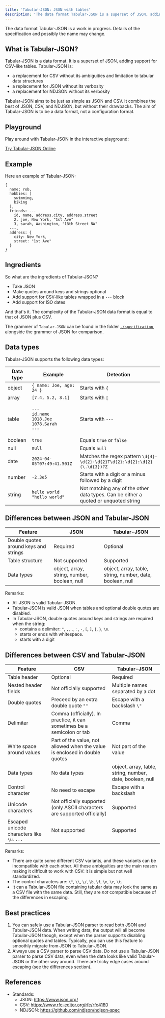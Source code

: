 ```yaml
---
title: 'Tabular-JSON: JSON with tables'
description: 'The data format Tabular-JSON is a superset of JSON, adding support for CSV-like tables'
---
```


<p class="warning">
  The data format Tabular-JSON is a work in progress. Details of the specification and possibly the name may change.
</p>

## What is Tabular-JSON?

Tabular-JSON is a data format. It is a superset of JSON, adding support for CSV-like tables. Tabular-JSON is:

- a replacement for CSV without its ambiguities and limitation to tabular data structures
- a replacement for JSON without its verbosity
- a replacement for NDJSON without its verbosity

Tabular-JSON aims to be just as simple as JSON and CSV. It combines the best of JSON, CSV, and NDJSON, but without their drawbacks. The aim of Tabular-JSON is to be a data format, not a configuration format.

## Playground

Play around with Tabular-JSON in the interactive playground:

<p>
  <a href="/playground" class="action-button">
    Try Tabular-JSON Online
  </a>
</p>

## Example

Here an example of Tabular-JSON:

<pre><code>{
  name: rob,
  hobbies: [
    swimming,
    biking
  ],
  friends: ---
    id, name, address.city, address.street
    2, joe, New York, "1st Ave"
    3, sarah, Washington, "18th Street NW"
  ---,
  address: {
    city: New York,
    street: "1st Ave"
  }
}
</code></pre>

## Ingredients

So what are the ingredients of Tabular-JSON?

- Take JSON
- Make quotes around keys and strings optional
- Add support for CSV-like tables wrapped in a `---` block
- Add support for ISO dates

And that's it. The complexity of the Tabular-JSON data format is equal to that of JSON plus CSV.

The grammer of `Tabular-JSON` can be found in the folder [`./specification`](/specification), alongside the grammer of JSON for comparison.

## Data types

Tabular-JSON supports the following data types:

| Data type | Example                                                                    | Detection                                                                           |
| --------- | -------------------------------------------------------------------------- | ----------------------------------------------------------------------------------- |
| object    | `{ name: Joe, age: 24 }`                                                   | Starts with `{`                                                                     |
| array     | `[7.4, 5.2, 8.1]`                                                          | Starts with `[`                                                                     |
| table     | <pre><code>---<br>id,name<br/>1018,Joe<br/>1078,Sarah<br/>---</code></pre> | Starts with `---`                                                                   |
| boolean   | `true`                                                                     | Equals `true` or `false`                                                            |
| null      | `null`                                                                     | Equals `null`                                                                       |
| date      | `2024-04-05T07:49:41.501Z`                                                 | Matches the regex pattern `\d{4}-\d{2}-\d{2}T\d{2}:\d{2}:\d{2}(\.\d{3})?Z`          |
| number    | `-2.3e5`                                                                   | Starts with a digit or a minus followed by a digit                                  |
| string    | `hello world`<br>`"hello world"`                                           | Not matching any of the other data types. Can be either a quoted or unquoted string |

## Differences between JSON and Tabular-JSON

| Feature                               | JSON                                         | Tabular-JSON                                              |
| ------------------------------------- | -------------------------------------------- | --------------------------------------------------------- |
| Double quotes around keys and strings | Required                                     | Optional                                                  |
| Table structure                       | Not supported                                | Supported                                                 |
| Data types                            | object, array, string, number, boolean, null | object, array, table, string, number, date, boolean, null |

Remarks:

- All JSON is valid Tabular-JSON.
- Tabular-JSON is valid JSON when tables and optional double quotes are disabled.
- In Tabular-JSON, double quotes around keys and strings are required when the string:
  - contains a delimiter: `"`, `,`, `.`, `:`, `-`, `[`, `]`, `{`, `}`, `\n`.
  - starts or ends with whitespace.
  - starts with a digit

## Differences between CSV and Tabular-JSON

| Feature                                  | CSV                                                                        | Tabular-JSON                                              |
| ---------------------------------------- | -------------------------------------------------------------------------- | --------------------------------------------------------- |
| Table header                             | Optional                                                                   | Required                                                  |
| Nested header fields                     | Not officially supported                                                   | Multiple names separated by a dot                         |
| Double quotes                            | Preceed by an extra double quote `""`                                      | Escape with a backslash `\"`                              |
| Delimiter                                | Comma (officially). In practice, it can sometimes be a semicolon or tab    | Comma                                                     |
| White space around values                | Part of the value, not allowed when the value is enclosed in double quotes | Not part of the value                                     |
| Data types                               | No data types                                                              | object, array, table, string, number, date, boolean, null |
| Control character                        | No need to escape                                                          | Escape with a backslash                                   |
| Unicode characters                       | Not officially supported (only ASCII characters are supported officially)  | Supported                                                 |
| Escaped unicode characters like `\u....` | Not supported                                                              | Supported                                                 |

Remarks:

- There are quite some different CSV variants, and these variants can be incompatible with each other. All these ambiguities are the main reason making it difficult to work with CSV: it is simple but not well standardized.
- The control characters are: `\"`, `\\`, `\/`, `\b`, `\f`, `\n`, `\r`, `\t`.
- It can a Tabular-JSON file containing tabular data may look the same as a CSV file with the same data. Still, they are _not_ compatible because of the differences in escaping.

## Best practices

1. You can safely use a Tabular-JSON parser to read both JSON and Tabular-JSON data. When writing data, the output will all become Tabular-JSON though, except when the parser supports disabling optional quotes and tables. Typically, you can use this feature to smoothly migrate from JSON to Tabular-JSON.
2. Always use a CSV parser to parse CSV data. Do not use a Tabular-JSON parser to parse CSV data, even when the data looks like valid Tabular-JSON or the other way around. There are tricky edge cases around escaping (see the differences section).

## References

- Standards:
  - JSON: https://www.json.org/
  - CSV: https://www.rfc-editor.org/rfc/rfc4180
  - NDJSON: https://github.com/ndjson/ndjson-spec
